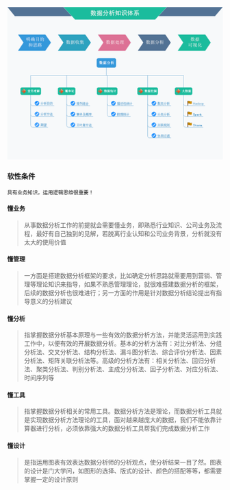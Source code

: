 ![Java导图](../_images/dataAnalysis/DataAnalysisKnowledgeSystem.png "知识体系")


### 软性条件
    具有业务知识，运用逻辑思维很重要！
#### 懂业务
> 从事数据分析工作的前提就会需要懂业务，即熟悉行业知识、公司业务及流程，最好有自己独到的见解，若脱离行业认知和公司业务背景，分析就没有太大的使用价值

#### 懂管理
> 一方面是搭建数据分析框架的要求，比如确定分析思路就需要用到营销、管理等理论知识来指导，如果不熟悉管理理论，就很难搭建数据分析的框架，后续的数据分析也很难进行；另一方面的作用是针对数据分析结论提出有指导意义的分析建议

#### 懂分析
> 指掌握数据分析基本原理与一些有效的数据分析方法，并能灵活运用到实践工作中，以便有效的开展数据分析。基本的分析方法有：对比分析法、分组分析法、交叉分析法、结构分析法、漏斗图分析法、综合评价分析法、因素分析法、矩阵关联分析法等。高级的分析方法有：相关分析法、回归分析法、聚类分析法、判别分析法、主成分分析法、因子分析法、对应分析法、时间序列等

#### 懂工具
> 指掌握数据分析相关的常用工具。数据分析方法是理论，而数据分析工具就是实现数据分析方法理论的工具，面对越来越庞大的数据，我们不能依靠计算器进行分析，必须依靠强大的数据分析工具帮我们完成数据分析工作  

#### 懂设计
> 是指运用图表有效表达数据分析师的分析观点，使分析结果一目了然。图表的设计是门大学问，如图形的选择、版式的设计、颜色的搭配等等，都需要掌握一定的设计原则
